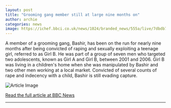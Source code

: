 ```yaml
---
layout: post
title: "Grooming gang member still at large nine months on"
author: archie
categories: news
image: https://ichef.bbci.co.uk/news/1024/branded_news/555a/live/7dbdb7a0-4cf1-11f0-9604-9d8ffb525450.jpg
---
```

A member of a grooming gang, Bashir, has been on the run for nearly nine months after being convicted of raping and sexually exploiting a teenage girl, referred to as Girl B. He was part of a group of seven men who targeted two adolescents, known as Girl A and Girl B, between 2001 and 2006. Girl B was living in a children's home when she was manipulated by Bashir and two other men working at a local market. Convicted of several counts of rape and indecency with a child, Bashir is still evading capture.

![Article Image](https://ichef.bbci.co.uk/news/1024/branded_news/555a/live/7dbdb7a0-4cf1-11f0-9604-9d8ffb525450.jpg)

[Read the full article at BBC News](https://www.bbc.com/news/articles/c87305lx5xzo?at_medium=RSS&at_campaign=rss)

---
